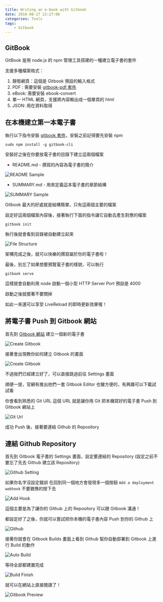 ```yaml
---
title: Writing an e-book with Gitbook
date: 2016-08-27 22:27:06
categories: Tools
tags:
	- Gitbook
---
```


## GitBook

GitBook 是用 node.js 的 npm 管理工具搭建的一種建立電子書的套件

支援多種檔案格式：

1. 靜態網頁：這個是 Gitbook 預設的輸入格式
2. PDF : 需要安裝 [gitbook-pdf 套件](https://github.com/GitbookIO/gitbook-pdf)
3. eBook: 需要安裝 ebook-convert
4. 單一 HTML 網頁，支援將內容輸出成一個單頁的 html
5. JSON: 用在資料取得

<!-- more -->

## 在本機建立第一本電子書

執行以下指令安裝 [gitbook 套件](https://github.com/GitbookIO/gitbook)，安裝之前記得要先安裝 npm

	sudo npm install -g gitbook-cli

安裝好之後在你要放電子書的目錄下建立這兩個檔案

- README.md - 撰寫的內容為電子書的簡介

![README Sample](images/READEME.png)

- SUMMARY.md - 用來定義這本電子書的章節結構

![SUMMARY Sample](images/SUMMARY.png)

Gitbook 最大的好處就是結構簡單，只有這兩個主要的檔案

設定好這兩個檔案內容後，接著執行下面的指令讓它自動去產生對應的檔案

	gitbook init

執行後就會看到目錄被自動建立起來

![File Structure](images/file-structure.png)

架構完成之後，就可以快樂的撰寫屬於你的電子書啦！

最後，別忘了如果想要預覽電子書的樣貌，可以執行

	gitbook serve

這樣就會自動利用 node 啟動一個小型 HTTP Server Port 預設是 4000

啟動之後就擺著不要關掉

如此一來還可以享受 LiveReload 的即時更新效果喔！

## 將電子書 Push 到 Gitbook 網站

首先到 [Gitbook 網站](https://www.gitbook.io) 建立一個新的電子書

![Create Gitbook](images/create-gitbook.png)

接著會出現教你如何建立 Gitbook 的畫面

![Create Gitbook](images/turtor-gitbook.png)

不過我們已經建立好了，可以直接跳過前往 Settings 畫面

順便一提，官網有推出他們一套 Gitbook Editor 也蠻方便的，有興趣可以下載試試看

你會看到熟悉的 Git URL 這個 URL 就是讓你用 Git 把本機寫好的電子書 Push 到 Gitbook 網站上

![Git Url](images/git-url.png)

成功 Push 後，接著要連結 Github 的 Repository

## 連結 Github Repository

首先到 Gitbook 電子書的 Settings 畫面，設定要連結的 Repository (設定之前不要忘了先去 Github 建立該 Repository)

![Github Setting](images/github-setting.png)

如果你名字沒設定錯誤 在回到同一個地方會發現多一個按鈕 `Add a deployment webhook` 不要猶豫的按下去

![Add Hook](images/add-webhook.png)

這個主要是為了讓你的 Github 上的 Repository 可以跟 Gitbook 溝通！

都設定好了之後，你就可以嘗試把你本機的電子書內容 Push 到你的 Github 上

![Github](images/github.png)

接著你就會在 Gitbook Builds 畫面上看到 Github 幫你自動部署到 Gitbook 上進行 Build 的動作

![Auto Build](images/auto-build.png)

等待全部都建置完成

![Build Finish](images/build-finish.png)

就可以在網站上直接閱讀了！

![Gitbook Preview](images/gitbook-preview.png)

